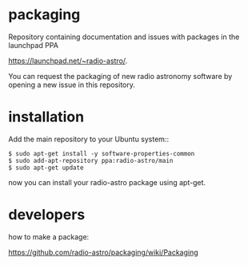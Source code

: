 # packaging
Repository containing documentation and issues with packages in the launchpad PPA

https://launchpad.net/~radio-astro/.

You can request the packaging of new radio astronomy software by opening a new issue in this repository.

# installation

Add the main repository to your Ubuntu system::

    $ sudo apt-get install -y software-properties-common
    $ sudo add-apt-repository ppa:radio-astro/main
    $ sudo apt-get update

now you can install your radio-astro package using apt-get.

# developers

how to make a package:

https://github.com/radio-astro/packaging/wiki/Packaging
